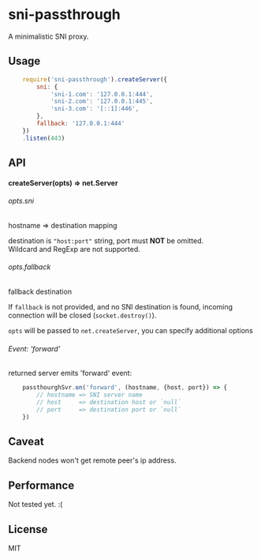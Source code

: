 sni-passthrough
===
A minimalistic SNI proxy.

## Usage
```JavaScript
    require('sni-passthrough').createServer({
        sni: {
            'sni-1.com': '127.0.0.1:444',
            'sni-2.com': '127.0.0.1:445',
            'sni-3.com': '[::1]:446',
        },
        fallback: '127.0.0.1:444'
    })
    .listen(443)
```

## API

#### createServer(opts) => net.Server
###### opts.sni
hostname => destination mapping

destination is `"host:port"` string, port must **NOT** be omitted.  
Wildcard and RegExp are not supported.

###### opts.fallback
fallback destination

If `fallback` is not provided, and no SNI destination is found,
incoming connection will be closed (`socket.destroy()`).


`opts` will be passed to `net.createServer`, you can specify additional options

###### Event: 'forward'
returned server emits 'forward' event:

```JavaScript
    passthourghSvr.on('forward', (hostname, {host, port}) => {
        // hostname => SNI server name
        // host     => destination host or `null`
        // port     => destination port or `null`
    })
```

## Caveat
Backend nodes won't get remote peer's ip address.

## Performance
Not tested yet. :(

## License
MIT
